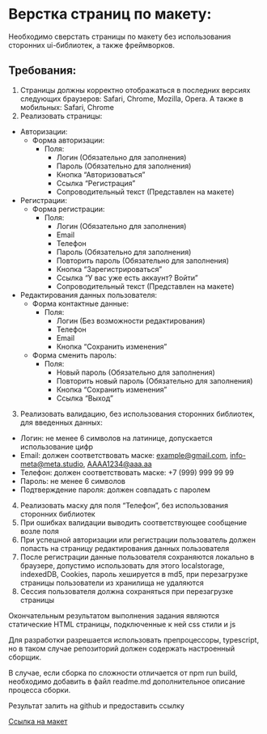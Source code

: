 # Верстка страниц по макету: 

Необходимо сверстать страницы по макету без использования сторонних ui-библиотек, а также фреймворков.

## Требования: 
1. Страницы должны корректно отображаться в последних версиях следующих браузеров: Safari, Chrome, Mozilla, Opera. А также в мобильных: Safari, Chrome
2. Реализовать страницы:
- Авторизации:
  - Форма авторизации:
    - Поля:
      - Логин (Обязательно для заполнения)
      - Пароль (Обязательно для заполнения)
      - Кнопка “Авторизоваться”
      - Ссылка “Регистрация”
      - Сопроводительный текст (Представлен на макете)
- Регистрации:
  - Форма регистрации:
    - Поля:
      - Логин (Обязательно для заполнения)
      - Email
      - Телефон
      - Пароль (Обязательно для заполнения)
      - Повторить пароль (Обязательно для заполнения)
      - Кнопка “Зарегистрироваться”
      - Ссылка “У вас уже есть аккаунт? Войти”
      - Сопроводительный текст (Представлен на макете)
- Редактирования данных пользователя:
  - Форма контактные данные:
    - Поля:
      - Логин (Без возможности редактирования)
      - Телефон
      - Email
      - Кнопка “Сохранить изменения”
  - Форма сменить пароль:
    - Поля:
      - Новый пароль (Обязательно для заполнения)
      - Повторить новый пароль (Обязательно для заполнения)
      - Кнопка “Сохранить изменения”
      - Ссылка “Выход”
3. Реализовать валидацию, без использования сторонних библиотек, для введенных данных:
- Логин: не менее 6 символов на латинице, допускается использование цифр
- Email: должен соответствовать маске: example@gmail.com, info-meta@meta.studio, AAAA1234@aaa.aa
- Телефон: должен соответствовать маске:                        +7 (999) 999 99 99
- Пароль: не менее 6 символов
- Подтверждение пароля: должен совпадать с паролем
4. Реализовать маску для поля “Телефон”, без использования сторонних библиотек
5. При ошибках валидации выводить соответствующее сообщение возле поля
6. При успешной авторизации или регистрации пользователь должен попасть на страницу редактирования данных пользователя 
7. После регистрации данные пользователя сохраняются локально в браузере, допустимо использовать для этого localstorage, indexedDB, Cookies, пароль хешируется в md5, при перезагрузке страницы пользователи из хранилища не удаляются
8. Сессия пользователя должна сохраняться при перезагрузке страницы

Окончательным результатом выполнения задания являются статические HTML страницы, подключенные к ней css стили и js

Для разработки разрешается использовать препроцессоры, typescript, но в таком случае репозиторий должен содержать настроенный сборщик.

В случае, если сборка по сложности отличается от npm run build, необходимо добавить в файл readme.md дополнительное описание процесса сборки.

Результат залить на github и предоставить ссылку

[Ссылка на макет](https://www.figma.com/file/H1VcJgU9z1FOpnNjK65PWn/%D0%A2%D0%B5%D1%81%D1%82%D0%BE%D0%B2%D0%BE%D0%B5-%D0%B7%D0%B0%D0%B4%D0%B0%D0%BD%D0%B8%D0%B5-meta.studio?node-id=0%3A1)
